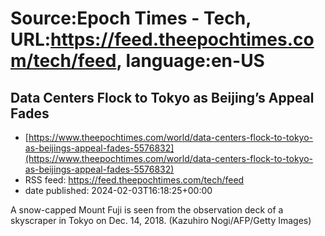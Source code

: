 # Source:Epoch Times - Tech, URL:https://feed.theepochtimes.com/tech/feed, language:en-US

## Data Centers Flock to Tokyo as Beijing’s Appeal Fades
 - [https://www.theepochtimes.com/world/data-centers-flock-to-tokyo-as-beijings-appeal-fades-5576832](https://www.theepochtimes.com/world/data-centers-flock-to-tokyo-as-beijings-appeal-fades-5576832)
 - RSS feed: https://feed.theepochtimes.com/tech/feed
 - date published: 2024-02-03T16:18:25+00:00

A snow-capped Mount Fuji is seen from the observation deck of a skyscraper in Tokyo on Dec. 14, 2018. (Kazuhiro Nogi/AFP/Getty Images)

